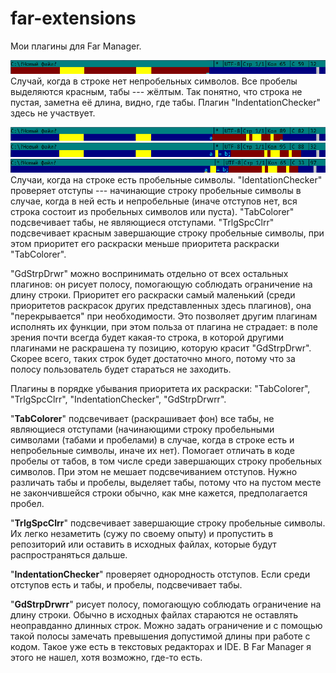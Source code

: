 # far-extensions
Мои плагины для Far Manager.

![Без непробельных символов](pictures/NoNonspaceCharacters.png)
Случай, когда в строке нет непробельных символов. Все пробелы выделяются красным, табы --- жёлтым.
Так понятно, что строка не пустая, заметна её длина, видно, где табы. Плагин "IndentationChecker"
здесь не участвует.

![Один непробельный символ](pictures/One.png)
![Общий случай](pictures/Usual.png)
![Табы в качестве отступов](pictures/TabsAsIndentation.png)
Случаи, когда на строке есть пробельные символы. "IdentationChecker" проверяет отступы ---
начинающие строку пробельные символы в случае, когда в ней есть и непробельные (иначе отступов нет,
вся строка состоит из пробельных символов или пуста). "TabColorer" подсвечивает табы, не являющиеся
отступами. "TrlgSpcClrr" подсвечивает красным завершающие строку пробельные символы, при этом
приоритет его раскраски меньше приоритета раскраски "TabColorer".

"GdStrpDrwr" можно воспринимать отдельно от всех остальных плагинов: он рисует полосу, помогающую
соблюдать ограничение на длину строки. Приоритет его раскраски самый маленький (среди приоритетов
раскрасок других представленных здесь плагинов), она "перекрывается" при необходимости. Это
позволяет другим плагинам исполнять их функции, при этом польза от плагина не страдает: в поле
зрения почти всегда будет какая-то строка, в которой другими плагинами не раскрашена ту позицию,
которую красит "GdStrpDrwr". Скорее всего, таких строк будет достаточно много, потому что за полосу
пользователь будет стараться не заходить.

Плагины в порядке убывания приоритета их раскраски: "TabColorer", "TrlgSpcClrr",
"IndentationChecker", "GdStrpDrwrr".

"__TabColorer__" подсвечивает (раскрашивает фон) все табы, не являющиеся отступами (начинающими
строку пробельными символами (табами и пробелами) в случае, когда в строке есть и непробельные
символы, иначе их нет). Помогает отличать в коде пробелы от табов, в том числе среди завершающих
строку пробельных символов. При этом не мешает подсвечиванием отступов. Нужно различать табы и
пробелы, выделяет табы, потому что на пустом месте не закончившейся строки обычно, как мне кажется,
предполагается пробел.

"__TrlgSpcClrr__" подсвечивает завершающие строку пробельные символы. Их легко незаметить (сужу по
своему опыту) и пропустить в репозиторий или оставить в исходных файлах, которые будут
распространяться дальше.

"__IndentationChecker__" проверяет однородность отступов. Если среди отступов есть и табы, и
пробелы, подсвечивает табы.

"__GdStrpDrwrr__" рисует полосу, помогающую соблюдать ограничение на длину строки. Обычно в исходных
файлах стараются не оставлять неоправданно длинных строк. Можно задать ограничение и с помощью такой
полосы замечать превышения допустимой длины при работе с кодом. Такое уже есть в текстовых
редакторах и IDE. В Far Manager я этого не нашел, хотя возможно, где-то есть.
